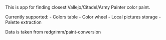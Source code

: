This is app for finding closest Vallejo/Citadel/Army Painter color paint.

Currently supported: - Colors table - Color wheel - Local pictures storage - Palette extraction

Data is taken from redgrimm/paint-conversion
